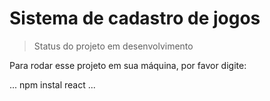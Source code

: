 <h1>Sistema de cadastro de jogos</h1>

>Status do projeto em desenvolvimento

Para rodar esse projeto em sua máquina, por favor digite:

...
npm instal react
...

